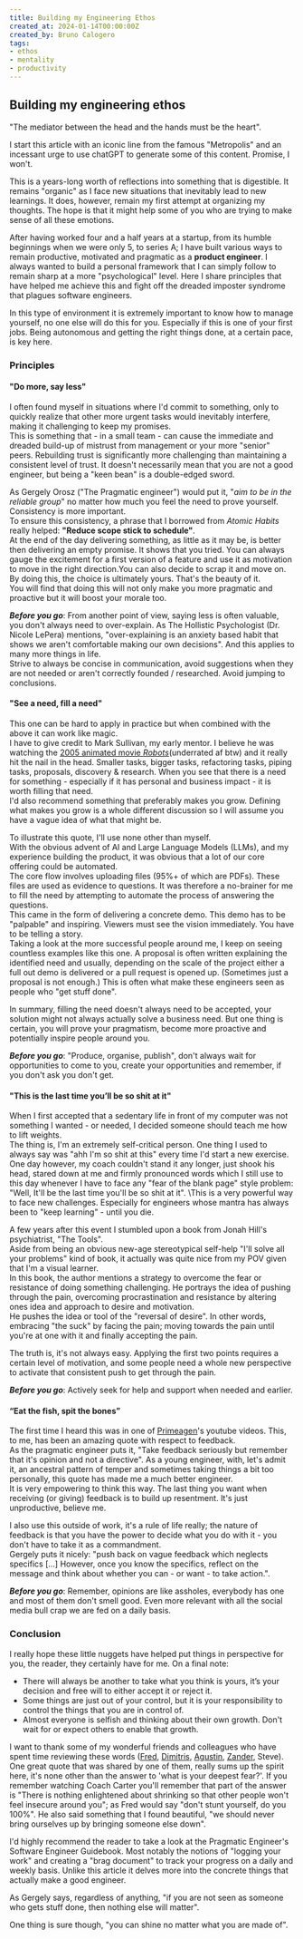 ```yaml
---
title: Building my Engineering Ethos
created_at: 2024-01-14T00:00:00Z
created_by: Bruno Calogero
tags:
- ethos
- mentality
- productivity
---
```


## Building my engineering ethos

"The mediator between the head and the hands must be the heart".

I start this article with an iconic line from the famous "Metropolis" and an incessant urge to use chatGPT to generate some of this content. Promise, I won't.

This is a years-long worth of reflections into something that is digestible.
It remains "organic" as I face new situations that inevitably lead to new learnings. It does, however, remain my first attempt at organizing my thoughts.
The hope is that it might help some of you who are trying to make sense of all these emotions.

After having worked four and a half years at a startup, from its humble beginnings when we were only 5, to series A; I have built various ways to remain productive, motivated and pragmatic as a **product engineer**.
I always wanted to build a personal framework that I can simply follow to remain sharp at a more "psychological" level. Here I share principles that have helped me achieve this and fight off the dreaded imposter syndrome that plagues software engineers.

In this type of environment it is extremely important to know how to manage yourself, no one else will do this for you. Especially if this is one of your first jobs. Being autonomous and getting the right things done, at a certain pace, is key here.

### Principles

#### **"Do more, say less"**

I often found myself in situations where I'd commit to something, only to quickly realize that other more urgent tasks would inevitably interfere, making it challenging to keep my promises.\
This is something that - in a small team - can cause the immediate and dreaded build-up of mistrust from management or your more "senior" peers. Rebuilding trust is significantly more challenging than maintaining a consistent level of trust. It doesn't necessarily mean that you are not a good engineer, but being a "keen bean" is a double-edged sword.

As Gergely Orosz ("The Pragmatic engineer") would put it, "*aim to be in the reliable group*" no matter how much you feel the need to prove yourself. Consistency is more important.\
To ensure this consistency, a phrase that I borrowed from *Atomic Habits* really helped: **"Reduce scope stick to schedule"**.\
  At the end of the day delivering something, as little as it may be, is better then delivering an empty promise. It shows that you tried. You can always gauge the excitement for a first version of a feature and use it as motivation to move in the right direction.You can also decide to scrap it and move on. By doing this, the choice is ultimately yours. That's the beauty of it.\
  You will find that doing this will not only make you more pragmatic and proactive but it will boost your morale too.

***Before you go***: From another point of view, saying less is often valuable, you don't always need to over-explain. As The Hollistic Psychologist (Dr. Nicole LePera) mentions, "over-explaining is an anxiety based habit that shows we aren't comfortable making our own decisions". And this applies to many more things in life.\
Strive to always be concise in communication, avoid suggestions when they are not needed or aren't correctly founded / researched. Avoid jumping to conclusions.

#### **"See a need, fill a need"**

This one can be hard to apply in practice but when combined with the above it can work like magic.\
I have to give credit to Mark Sullivan, my early mentor. I believe he was watching the [2005 animated movie *Robots*](https://www.youtube.com/watch?v=nFVlyKRVgwg)(underrated af btw) and it really hit the nail in the head. Smaller tasks, bigger tasks, refactoring tasks, piping tasks, proposals, discovery & research. When you see that there is a need for something - especially if it has personal and business impact - it is worth filling that need.\
I'd also recommend something that preferably makes you grow. Defining what makes you grow is a whole different discussion so I will assume you have a vague idea of what that might be.

To illustrate this quote, I'll use none other than myself.\
With the obvious advent of AI and Large Language Models (LLMs), and my experience building the product, it was obvious that a lot of our core offering could be automated.\
The core flow involves uploading files (95%+ of which are PDFs). These files are used as evidence to questions. It was therefore a no-brainer for me to fill the need by attempting to automate the process of answering the questions.\
This came in the form of delivering a concrete demo. This demo has to be "palpable" and inspiring. Viewers must see the vision immediately. You have to be telling a story.\
Taking a look at the more successful people around me, I keep on seeing countless examples like this one.
A proposal is often written explaining the identified need and usually, depending on the scale of the project either a full out demo is delivered or a pull request is opened up. (Sometimes just a proposal is not enough.)
This is often what make these engineers seen as people who "get stuff done".

In summary, filling the need doesn't always need to be accepted, your solution might not always actually solve a business need. But one thing is certain, you will prove your pragmatism, become more proactive and potentially inspire people around you.

***Before you go***: "Produce, organise, publish", don't always wait for opportunities to come to you, create your opportunities and remember, if you don't ask you don't get.

#### **"This is the last time you’ll be so shit at it"**

When I first accepted that a sedentary life in front of my computer was not something I wanted - or needed, I decided someone should teach me how to lift weights.\
The thing is, I'm an extremely self-critical person. One thing I used to always say was "ahh I'm so shit at this" every time I'd start a new exercise.\
One day however, my coach couldn't stand it any longer, just shook his head, stared down at me and firmly pronounced words which I still use to this day whenever I have to face any "fear of the blank page" style problem: "Well, It'll be the last time you'll be so shit at it".
\This is a very powerful way to face new challenges. Especially for engineers whose mantra has always been to "keep learning" - until you die.

A few years after this event I stumbled upon a book from Jonah Hill's psychiatrist, "The Tools".\
Aside from being an obvious new-age stereotypical self-help "I'll solve all your problems" kind of book, it actually was quite nice from my POV given that I'm a visual learner.\
In this book, the author mentions a strategy to overcome the fear or resistance of doing something challenging.
He portrays the idea of pushing through the pain, overcoming procrastination and resistance by altering ones idea and approach to desire and motivation.\
He pushes the idea or tool of the "reversal of desire". In other words, embracing "the suck" by facing the pain; moving towards the pain until you're at one with it and finally accepting the pain.

The truth is, it's not always easy. Applying the first two points requires a certain level of motivation, and some people need a whole new perspective to activate that consistent push to get through the pain.

***Before you go***: Actively seek for help and support when needed and earlier.

#### **“Eat the fish, spit the bones”**

The first time I heard this was in one of [Primeagen](https://www.youtube.com/c/theprimeagen)'s youtube videos.
This, to me, has been an amazing quote with respect to feedback.\
As the pragmatic engineer puts it, "Take feedback seriously but remember that it's opinion and not a directive". As a young engineer, with, let's admit it, an ancestral pattern of temper and sometimes taking things a bit too personally, this quote has made me a much better engineer.\
It is very empowering to think this way. The last thing you want when receiving (or giving) feedback is to build up resentment. It's just unproductive, believe me.

I also use this outside of work, it's a rule of life really; the nature of feedback is that you have the power to decide what you do with it - you don't have to take it as a commandment.\
Gergely puts it nicely: "push back on vague feedback which neglects specifics [...] However, once you know the specifics, reflect on the message and think about whether you can - or want - to take action.".

***Before you go***: Remember, opinions are like assholes, everybody has one and most of them don't smell good. Even more relevant with all the social media bull crap we are fed on a daily basis.

### Conclusion

I really hope these little nuggets have helped put things in perspective for you, the reader, they certainly have for me. On a final note:

- There will always be another to take what you think is yours, it’s your decision and free will to either accept it or reject it.
- Some things are just out of your control, but it is your responsibility to control the things that you are in control of.
- Almost everyone is selfish and thinking about their own growth. Don't wait for or expect others to enable that growth.

I want to thank some of my wonderful friends and colleagues who have spent time reviewing these words ([Fred](frederico.dev), [Dimitris](https://dimitris.dev/), [Agustin](https://banch.io/), [Zander](https://brade.design), Steve). One great quote that was shared by one of them, really sums up the spirit here, it's none other than the answer to 'what is your deepest fear?'. If you remember watching Coach Carter you'll remember that part of the answer is "There is nothing enlightened about shrinking so that other people won't feel insecure around you"; as Fred would say "don't stunt yourself, do you 100%". He also said something that I found beautiful, "we should never bring ourselves up by bringing someone else down".

I'd highly recommend the reader to take a look at the Pragmatic Engineer's Software Engineer Guidebook. Most notably the notions of "logging your work" and creating a "brag document" to track your progress on a daily and weekly basis. Unlike this article it delves more into the concrete things that actually make a good engineer.

As Gergely says, regardless of anything, "if you are not seen as someone who gets stuff done, then nothing else will matter".

One thing is sure though, "you can shine no matter what you are made of".
